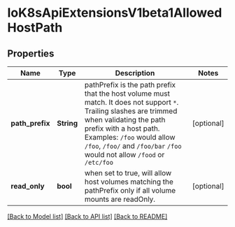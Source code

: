 # IoK8sApiExtensionsV1beta1AllowedHostPath

## Properties
Name | Type | Description | Notes
------------ | ------------- | ------------- | -------------
**path_prefix** | **String** | pathPrefix is the path prefix that the host volume must match. It does not support `*`. Trailing slashes are trimmed when validating the path prefix with a host path.  Examples: `/foo` would allow `/foo`, `/foo/` and `/foo/bar` `/foo` would not allow `/food` or `/etc/foo` | [optional] 
**read_only** | **bool** | when set to true, will allow host volumes matching the pathPrefix only if all volume mounts are readOnly. | [optional] 

[[Back to Model list]](../README.md#documentation-for-models) [[Back to API list]](../README.md#documentation-for-api-endpoints) [[Back to README]](../README.md)


